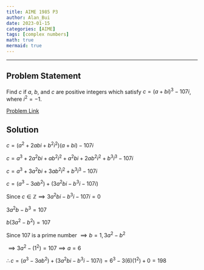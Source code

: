```yaml
---
title: AIME 1985 P3    
author: Alan_Bui    
date: 2023-01-15
categories: [AIME]
tags: [complex numbers]
math: true    
mermaid: true  
---
```


---
## Problem Statement

Find $c$ if $a$, $b$, and $c$ are positive integers which satisfy $c=(a + bi)^3 - 107i$, where $i^2 = -1$.

[Problem Link](https://artofproblemsolving.com/wiki/index.php/1985_AIME_Problems/Problem_3)

## Solution

$c = (a^2 + 2abi + b^2i^2)(a + bi) - 107i$

$c = a^3 + 2a^2bi + ab^2i^2 + a^2bi + 2ab^2i^2 + b^3i^3 - 107i$

$c = a^3 + 3a^2bi + 3ab^2i^2 + b^3i^3 - 107i$

$c = (a^3 - 3ab^2) + (3a^2bi - b^3i - 107i)$

$\text{Since } c \in \mathbb{Z} \implies 3a^2bi - b^3i - 107i = 0$

$3a^2b - b^3 = 107$

$b(3a^2 - b^2) = 107$

$\text{Since 107 is a prime number }\implies b = 1, 3a^2 - b^2$

$\implies 3a^2 - (1^2) = 107 \implies a = 6$

$\therefore c = (a^3 - 3ab^2) + (3a^2bi - b^3i - 107i) = 6^3 - 3(6)(1^2) + 0 = 198$